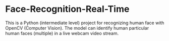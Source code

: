 # Face-Recognition-Real-Time
This is a Python (intermediate level) project for recognizing human face with OpenCV (Computer Vision).  The model can identify human particular human faces (multiple)  in a live webcam video stream. 

